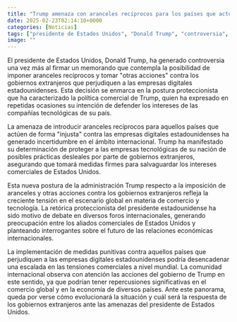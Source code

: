 ```yaml
---
title: "Trump amenaza con aranceles recíprocos para los países que actúen de forma 'injusta' contra sus empresas tecnológicas"
date: 2025-02-23T02:14:10+0000
categories: [Noticias]
tags: ["presidente de Estados Unidos", "Donald Trump", "controversia", "aranceles recíprocos", "empresas digitales estadounidenses", "política comercial", "proteccionista", "tecnológicas", "gobiernos extranjeros", "postura", "comercio", "tecnología", "medidas punitivas"]
image: ""
---
```


El presidente de Estados Unidos, Donald Trump, ha generado controversia una vez más al firmar un memorando que contempla la posibilidad de imponer aranceles recíprocos y tomar "otras acciones" contra los gobiernos extranjeros que perjudiquen a las empresas digitales estadounidenses. Esta decisión se enmarca en la postura proteccionista que ha caracterizado la política comercial de Trump, quien ha expresado en repetidas ocasiones su intención de defender los intereses de las compañías tecnológicas de su país.

La amenaza de introducir aranceles recíprocos para aquellos países que actúen de forma "injusta" contra las empresas digitales estadounidenses ha generado incertidumbre en el ámbito internacional. Trump ha manifestado su determinación de proteger a las empresas tecnológicas de su nación de posibles prácticas desleales por parte de gobiernos extranjeros, asegurando que tomará medidas firmes para salvaguardar los intereses comerciales de Estados Unidos.

Esta nueva postura de la administración Trump respecto a la imposición de aranceles y otras acciones contra los gobiernos extranjeros refleja la creciente tensión en el escenario global en materia de comercio y tecnología. La retórica proteccionista del presidente estadounidense ha sido motivo de debate en diversos foros internacionales, generando preocupación entre los aliados comerciales de Estados Unidos y planteando interrogantes sobre el futuro de las relaciones económicas internacionales.

La implementación de medidas punitivas contra aquellos países que perjudiquen a las empresas digitales estadounidenses podría desencadenar una escalada en las tensiones comerciales a nivel mundial. La comunidad internacional observa con atención las acciones del gobierno de Trump en este sentido, ya que podrían tener repercusiones significativas en el comercio global y en la economía de diversos países. Ante este panorama, queda por verse cómo evolucionará la situación y cuál será la respuesta de los gobiernos extranjeros ante las amenazas del presidente de Estados Unidos.
    